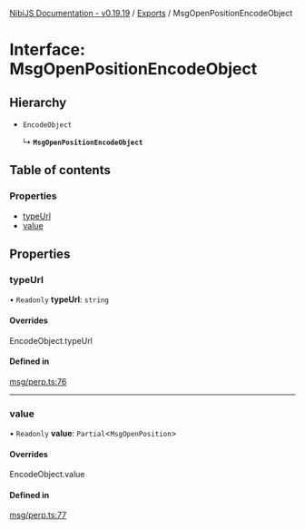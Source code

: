 [NibiJS Documentation - v0.19.19](../intro.md) / [Exports](../modules.md) / MsgOpenPositionEncodeObject

# Interface: MsgOpenPositionEncodeObject

## Hierarchy

- `EncodeObject`

  ↳ **`MsgOpenPositionEncodeObject`**

## Table of contents

### Properties

- [typeUrl](MsgOpenPositionEncodeObject.md#typeurl)
- [value](MsgOpenPositionEncodeObject.md#value)

## Properties

### typeUrl

• `Readonly` **typeUrl**: `string`

#### Overrides

EncodeObject.typeUrl

#### Defined in

[msg/perp.ts:76](https://github.com/NibiruChain/ts-sdk/blob/6a4b668/packages/nibijs/src/msg/perp.ts#L76)

___

### value

• `Readonly` **value**: `Partial`<`MsgOpenPosition`\>

#### Overrides

EncodeObject.value

#### Defined in

[msg/perp.ts:77](https://github.com/NibiruChain/ts-sdk/blob/6a4b668/packages/nibijs/src/msg/perp.ts#L77)
